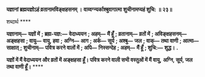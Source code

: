 **यज्ञानां ब्रह्मयज्ञोऽहं व्रतानामविङ्क्षहसनम् ।** **वाय्वग्न्यर्काश्बुवागात्मा शुचीनामप्यहं शुचि: ॥ २३॥** 

शब्दार्थ **** 

**यज्ञानाम्—** **यज्ञों में** **; ब्रह्म-यज्ञ:—** **वेदाध्ययन** **; अहम्—** **मैं हूँ** **; व्रतानाम्—** **व्रतों में** **; अविङ्क्षहसनम्—** **अङ्क्षहसा** **; वायु—** **वायु, हवा** **;** **अग्नि—** **आग** **; अर्क—** **सूर्य** **; अश्बु—** **जल** **; वाक्—** **तथा वाणी** **; आत्मा—** **साक्षात्** **; शुचीनाम्—** **पवित्र करने वालों में** **; अपि—** **निस्सन्देह** **; अहम्—** **मैं हूँ** **; शुचि:—** **शुद्ध।** **.** 

**यज्ञों में मैं वेदाध्ययन और व्रतों में अङ्क्षहसा हूँ। पवित्र करने वाली सभी वस्तुओं में मैं वायु,** **अग्नि, सूर्य, जल तथा वाणी हूँ।** **** 